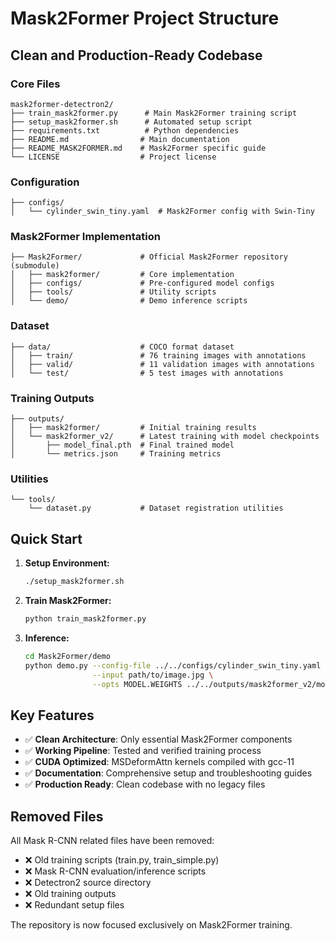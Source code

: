 # Mask2Former Project Structure

## Clean and Production-Ready Codebase

### Core Files
```
mask2former-detectron2/
├── train_mask2former.py      # Main Mask2Former training script
├── setup_mask2former.sh      # Automated setup script
├── requirements.txt          # Python dependencies
├── README.md                # Main documentation
├── README_MASK2FORMER.md    # Mask2Former specific guide
└── LICENSE                  # Project license
```

### Configuration
```
├── configs/
│   └── cylinder_swin_tiny.yaml  # Mask2Former config with Swin-Tiny
```

### Mask2Former Implementation
```
├── Mask2Former/             # Official Mask2Former repository (submodule)
│   ├── mask2former/         # Core implementation
│   ├── configs/             # Pre-configured model configs
│   ├── tools/               # Utility scripts
│   └── demo/                # Demo inference scripts
```

### Dataset
```
├── data/                    # COCO format dataset
│   ├── train/               # 76 training images with annotations
│   ├── valid/               # 11 validation images with annotations
│   └── test/                # 5 test images with annotations
```

### Training Outputs
```
├── outputs/
│   ├── mask2former/         # Initial training results
│   └── mask2former_v2/      # Latest training with model checkpoints
│       ├── model_final.pth  # Final trained model
│       └── metrics.json     # Training metrics
```

### Utilities
```
└── tools/
    └── dataset.py           # Dataset registration utilities
```

## Quick Start

1. **Setup Environment:**
   ```bash
   ./setup_mask2former.sh
   ```

2. **Train Mask2Former:**
   ```bash
   python train_mask2former.py
   ```

3. **Inference:**
   ```bash
   cd Mask2Former/demo
   python demo.py --config-file ../../configs/cylinder_swin_tiny.yaml \
                  --input path/to/image.jpg \
                  --opts MODEL.WEIGHTS ../../outputs/mask2former_v2/model_final.pth
   ```

## Key Features

- ✅ **Clean Architecture**: Only essential Mask2Former components
- ✅ **Working Pipeline**: Tested and verified training process
- ✅ **CUDA Optimized**: MSDeformAttn kernels compiled with gcc-11
- ✅ **Documentation**: Comprehensive setup and troubleshooting guides
- ✅ **Production Ready**: Clean codebase with no legacy files

## Removed Files

All Mask R-CNN related files have been removed:
- ❌ Old training scripts (train.py, train_simple.py)
- ❌ Mask R-CNN evaluation/inference scripts
- ❌ Detectron2 source directory
- ❌ Old training outputs
- ❌ Redundant setup files

The repository is now focused exclusively on Mask2Former training.